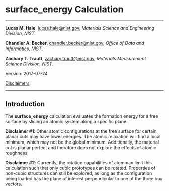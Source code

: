 # surface_energy Calculation

- - -

**Lucas M. Hale**, [lucas.hale@nist.gov](mailto:lucas.hale@nist.gov?Subject=ipr-demo), *Materials Science and Engineering Division, NIST*.

**Chandler A. Becker**, [chandler.becker@nist.gov](mailto:chandler.becker@nist.gov?Subject=ipr-demo), *Office of Data and Informatics, NIST*.

**Zachary T. Trautt**, [zachary.trautt@nist.gov](mailto:zachary.trautt@nist.gov?Subject=ipr-demo), *Materials Measurement Science Division, NIST*.

Version: 2017-07-24

[Disclaimers](http://www.nist.gov/public_affairs/disclaimer.cfm) 
 
- - -

## Introduction

The __surface_energy__ calculation evaluates the formation energy for a free surface by slicing an atomic system along a specific plane.

__Disclaimer #1__: Other atomic configurations at the free surface for certain planar cuts may have lower energies. The atomic relaxation will find a local minimum, which may not be the global minimum. Additionally, the material cut is planar perfect and therefore does not explore the effects of atomic roughness.

__Disclaimer #2__: Currently, the rotation capabilities of atomman limit this calculation such that only cubic prototypes can be rotated. Properties of non-cubic structures can still be explored, as long as the configuration being loaded has the plane of interest perpendicular to one of the three box vectors.